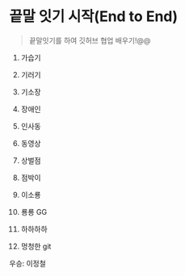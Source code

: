 # 끝말 잇기 시작(End to End)
> 끝말잇기를 하여 깃허브 협업 배우기!@@

1. 가습기

2. 기러기

3. 기소장

4. 장애인

5. 인사동

6. 동영상

7. 상벌점

8. 점박이

9. 이소룡

10. 룡룡 GG

11. 하하하하

12. 멍청한 git

우승: 이정철